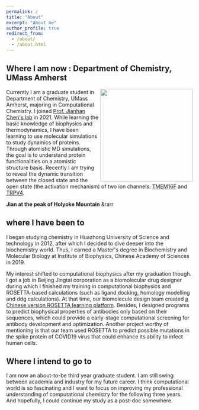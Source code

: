 ```yaml
---
permalink: /
title: "About"
excerpt: "About me"
author_profile: true
redirect_from: 
  - /about/
  - /about.html
---
```


## Where I am now : Department of Chemistry, UMass Amherst

<img align="right" src="/images/jianhuang_umass.jpg" width='250' /> 

Currently I am a graduate student in Department of Chemistry, UMass Amherst, majoring in Computational Chemistry. I joined [Prof. Jianhan Chen's lab](https://people.chem.umass.edu/jchenlab/?_gl=1*1xvnvb5*_ga*NDg2MjI0NjE4LjE2NDY5MzI4MzE.*_ga_21RLS0L7EB*MTY1NTc4MDI3Ny4zMC4wLjE2NTU3ODAyNzcuMA..&_ga=2.174037095.51543407.1655780278-486224618.1646932831) in 2021. While learning the basic knowledge of biophysics and thermodynamics, I have been learning to use molecular simulations to study dynamics of proteins. Through atomistic MD simulations, the goal is to understand protein functionalities on a atomistic structure basis. Recently I am trying to reveal the dynamic transition between the closed state and the open state (the activation mechanism) of two ion channels: [TMEM16F](https://www.uniprot.org/uniprot/Q6P9J9) and [TRPV4](https://www.uniprot.org/uniprot/Q9HBA0).

**Jian at the peak of Holyoke Mountain** &rarr 

## where I have been to

I began studying chemistry in Huazhong University of Science and technology in 2012, after which I decided to dive deeper into the biochemistry world. Thus, I earned a Master's degree in Biochemistry and Molecular Biology at Institute of Biophysics, Chinese Academy of Sciences in 2019. 

My interest shifted to computational biophysics after my graduation though. I got a job in Beijing Jingtai corporation as a biomolecular drug designer during which I finished my training in computational biophysics and ROSETTA-based calculations (such as ligand docking, homology modelling and ddg calculations). At that time, our biomolecule design team created [a Chinese version ROSETTA learning platform](https://github.com/guyujun/pyrosetta-basic). Besides, I designed programs to predict biophysical properties of antibodies only based on their sequences, which could provide a early-stage computational screening for antibody development and optimization. Another project worthy of mentioning is that our team used ROSETTA to predict possible mutations in the spike protein of COVID19 virus that could enhance its ability to infect human cells.

## Where I intend to go to

I am now an about-to-be third year graduate student. I am still swing between academia and industry for my future career. I think computational world is so fascinating and I want to focus on improving my professional understanding of computational chemistry for the following three years. And hopefully, I could continue my study as a post-doc somewhere. 
